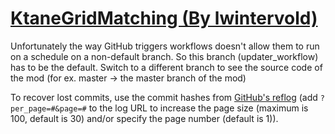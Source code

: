# [KtaneGridMatching (By lwintervold)](https://github.com/lwintervold/KtaneGridMatching)

Unfortunately the way GitHub triggers workflows doesn't allow them to run on a schedule on a non-default branch. So this branch (updater_workflow) has to be the default. Switch to a different branch to see the source code of the mod (for ex. master -> the master branch of the mod)

To recover lost commits, use the commit hashes from [GitHub's reflog](https://api.github.com/repos/KtaneModules/KtaneGridMatching-lwintervold/events) (add `?per_page=#&page=#` to the log URL to increase the page size (maximum is 100, default is 30) and/or specify the page number (default is 1)).
